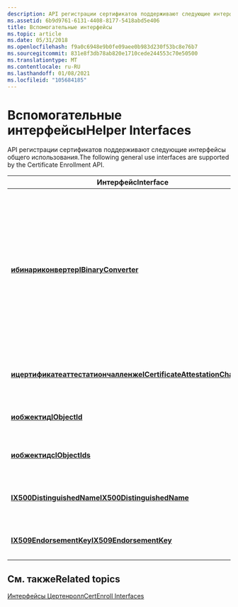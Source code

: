 ```yaml
---
description: API регистрации сертификатов поддерживают следующие интерфейсы общего использования.
ms.assetid: 6b9d9761-6131-4408-8177-5418abd5e406
title: Вспомогательные интерфейсы
ms.topic: article
ms.date: 05/31/2018
ms.openlocfilehash: f9a0c6948e9b0fe09aee0b983d230f53bc8e76b7
ms.sourcegitcommit: 831e8f3db78ab820e1710cede244553c70e50500
ms.translationtype: MT
ms.contentlocale: ru-RU
ms.lasthandoff: 01/08/2021
ms.locfileid: "105684185"
---
```

# <a name="helper-interfaces"></a><span data-ttu-id="d52d1-103">Вспомогательные интерфейсы</span><span class="sxs-lookup"><span data-stu-id="d52d1-103">Helper Interfaces</span></span>

<span data-ttu-id="d52d1-104">API регистрации сертификатов поддерживают следующие интерфейсы общего использования.</span><span class="sxs-lookup"><span data-stu-id="d52d1-104">The following general use interfaces are supported by the Certificate Enrollment API.</span></span>



| <span data-ttu-id="d52d1-105">Интерфейс</span><span class="sxs-lookup"><span data-stu-id="d52d1-105">Interface</span></span>                                                                    | <span data-ttu-id="d52d1-106">Описание</span><span class="sxs-lookup"><span data-stu-id="d52d1-106">Description</span></span>                                                                                                                                                            |
|------------------------------------------------------------------------------|------------------------------------------------------------------------------------------------------------------------------------------------------------------------|
| [<span data-ttu-id="d52d1-107">**ибинариконвертер**</span><span class="sxs-lookup"><span data-stu-id="d52d1-107">**IBinaryConverter**</span></span>](/windows/desktop/api/CertEnroll/nn-certenroll-ibinaryconverter)                                 | <span data-ttu-id="d52d1-108">Создает строку в кодировке Юникод из массива байтов, создает массив байтов из строки в кодировке Юникод и изменяет тип кодировки Юникода, применяемый к строке.</span><span class="sxs-lookup"><span data-stu-id="d52d1-108">Creates a Unicode-encoded string from a byte array, creates a byte array from a Unicode-encoded string, and modifies the type of Unicode encoding applied to a string.</span></span> |
| [<span data-ttu-id="d52d1-109">**ицертификатеаттестатиончалленже**</span><span class="sxs-lookup"><span data-stu-id="d52d1-109">**ICertificateAttestationChallenge**</span></span>](/windows/desktop/api/Certenroll/nn-certenroll-icertificateattestationchallenge) | <span data-ttu-id="d52d1-110">Поддерживает проблемы аттестации сертификатов.</span><span class="sxs-lookup"><span data-stu-id="d52d1-110">Supports certificate attestation challenges.</span></span>                                                                                                                           |
| [<span data-ttu-id="d52d1-111">**иобжектид**</span><span class="sxs-lookup"><span data-stu-id="d52d1-111">**IObjectId**</span></span>](/windows/desktop/api/CertEnroll/nn-certenroll-iobjectid)                                               | <span data-ttu-id="d52d1-112">Представляет идентификатор объекта.</span><span class="sxs-lookup"><span data-stu-id="d52d1-112">Represents an object identifier.</span></span>                                                                                                                                       |
| [<span data-ttu-id="d52d1-113">**иобжектидс**</span><span class="sxs-lookup"><span data-stu-id="d52d1-113">**IObjectIds**</span></span>](/windows/desktop/api/CertEnroll/nn-certenroll-iobjectids)                                             | <span data-ttu-id="d52d1-114">Управляет коллекцией объектов [**иобжектид**](/windows/desktop/api/CertEnroll/nn-certenroll-iobjectid) .</span><span class="sxs-lookup"><span data-stu-id="d52d1-114">Manages a collection of [**IObjectId**](/windows/desktop/api/CertEnroll/nn-certenroll-iobjectid) objects.</span></span>                                                                                                        |
| [<span data-ttu-id="d52d1-115">**IX500DistinguishedName**</span><span class="sxs-lookup"><span data-stu-id="d52d1-115">**IX500DistinguishedName**</span></span>](/windows/desktop/api/CertEnroll/nn-certenroll-ix500distinguishedname)                     | <span data-ttu-id="d52d1-116">Представляет различающееся имя X. 500.</span><span class="sxs-lookup"><span data-stu-id="d52d1-116">Represents an X.500 distinguished name.</span></span>                                                                                                                                |
| [<span data-ttu-id="d52d1-117">**IX509EndorsementKey**</span><span class="sxs-lookup"><span data-stu-id="d52d1-117">**IX509EndorsementKey**</span></span>](/windows/desktop/api/Certenroll/nn-certenroll-ix509endorsementkey)                           | <span data-ttu-id="d52d1-118">Интерфейс ключа подтверждения X. 509</span><span class="sxs-lookup"><span data-stu-id="d52d1-118">X.509 Endorsement Key Interface</span></span>                                                                                                                                        |



 

## <a name="related-topics"></a><span data-ttu-id="d52d1-119">См. также</span><span class="sxs-lookup"><span data-stu-id="d52d1-119">Related topics</span></span>

<dl> <dt>

[<span data-ttu-id="d52d1-120">Интерфейсы Цертенролл</span><span class="sxs-lookup"><span data-stu-id="d52d1-120">CertEnroll Interfaces</span></span>](certenroll-interfaces.md)
</dt> </dl>

 

 



